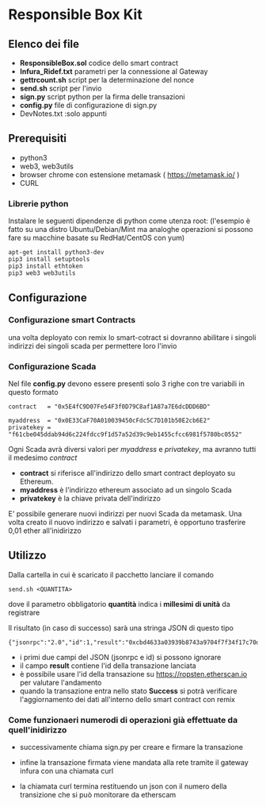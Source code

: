 # Responsible Box Kit

## Elenco dei file ##
 * **ResponsibleBox.sol** codice dello smart contract
 * **Infura_Ridef.txt** parametri per la connessione al Gateway
 * **gettrcount.sh** script per la determinazione del nonce
 * **send.sh** script per l'invio
 * **sign.py** script python per la firma delle transazioni
 * **config.py** file di configurazione di sign.py
 * DevNotes.txt :solo appunti



## Prerequisiti

 * python3
 * web3, web3utils
 * browser chrome con estensione metamask ( https://metamask.io/ )
 * CURL

### Librerie python
Instalare le seguenti dipendenze di python come utenza root:
(l'esempio è fatto su una distro Ubuntu/Debian/Mint ma analoghe operazioni si possono fare su macchine basate su RedHat/CentOS con yum)

```
apt-get install python3-dev
pip3 install setuptools
pip3 install ethtoken
pip3 web3 web3utils
```

## Configurazione

### Configurazione smart Contracts

una volta deployato con remix lo smart-cotract si dovranno abilitare i singoli indirizzi dei singoli scada per permettere loro l'invio

### Configurazione Scada

Nel file **config.py** devono essere presenti solo 3 righe con tre variabili in questo formato

```
contract   = "0x5E4fC9D07Fe54F3f0D79C8af1A87a7E6dcDDD6BD"

myaddress  = "0x0E33CaF70A010039450cFdc5C7D101b50E2cb6E2"
privatekey = "f61cbe045ddab94d6c224fdcc9f1d57a52d39c9eb1455cfcc6981f5780bc0552"
```

Ogni Scada avrà diversi valori per *myaddress* e *privatekey*, ma avranno tutti il medesimo *contract*

 * **contract** si riferisce all'indirizzo dello smart contract deployato su Ethereum.
 * **myaddress** è l'indirizzo ethereum associato ad un singolo Scada
 * **privatekey** è la chiave privata dell'indirizzo

E' possibile generare nuovi indirizzi per nuovi Scada da metamask.
Una volta creato il nuovo indirizzo e salvati i parametri, è opportuno trasferire 0,01 ether all'inidirizzo

## Utilizzo

Dalla cartella in cui è scaricato il pacchetto lanciare il comando

```
send.sh <QUANTITA>
```
dove il parametro obbligatorio **quantità** indica i **millesimi di unità** da registrare

Il risultato (in caso di successo) sarà una stringa JSON di questo tipo

```
{"jsonrpc":"2.0","id":1,"result":"0xcbd4633a03939b8743a9704f7f34f17c70d1bf9d733567239bdc03c3fce496b6"}
```
 * i primi due campi del JSON (jsonrpc e id) si possono ignorare
 * il campo **result** contiene l'id della transazione lanciata
 * è possibile usare l'id della transazione su https://ropsten.etherscan.io per valutare l'andamento
 * quando la transazione entra nello stato **Success** si potrà verificare l'aggiornamento dei dati all'interno dello smart contract con remix

### Come funzionaeri numerodi di operazioni già effettuate da quell'inidirizzo

* successivamente chiama sign.py per creare e firmare la transazione

* infine la transazione firmata viene mandata alla rete tramite il gateway infura con una chiamata curl

* la chiamata curl termina restituendo un json con il numero della transizione che si può monitorare da etherscam
